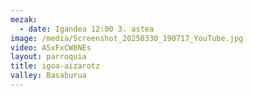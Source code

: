 ```yaml
---
mezak:
  - date: Igandea 12:00 3. astea
image: /media/Screenshot_20250330_190717_YouTube.jpg
video: A5xFxCW8NEs
layout: parroquia
title: igoa-aizarotz
valley: Basaburua
---
```

